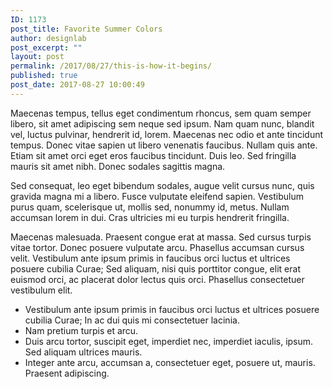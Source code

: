 ```yaml
---
ID: 1173
post_title: Favorite Summer Colors
author: designlab
post_excerpt: ""
layout: post
permalink: /2017/08/27/this-is-how-it-begins/
published: true
post_date: 2017-08-27 10:00:49
---
```

Maecenas tempus, tellus eget condimentum rhoncus, sem quam semper libero, sit amet adipiscing sem neque sed ipsum. Nam quam nunc, blandit vel, luctus pulvinar, hendrerit id, lorem. Maecenas nec odio et ante tincidunt tempus. Donec vitae sapien ut libero venenatis faucibus. Nullam quis ante. Etiam sit amet orci eget eros faucibus tincidunt. Duis leo. Sed fringilla mauris sit amet nibh. Donec sodales sagittis magna.

Sed consequat, leo eget bibendum sodales, augue velit cursus nunc, quis gravida magna mi a libero. Fusce vulputate eleifend sapien. Vestibulum purus quam, scelerisque ut, mollis sed, nonummy id, metus. Nullam accumsan lorem in dui. Cras ultricies mi eu turpis hendrerit fringilla.

Maecenas malesuada. Praesent congue erat at massa. Sed cursus turpis vitae tortor. Donec posuere vulputate arcu. Phasellus accumsan cursus velit. Vestibulum ante ipsum primis in faucibus orci luctus et ultrices posuere cubilia Curae; Sed aliquam, nisi quis porttitor congue, elit erat euismod orci, ac placerat dolor lectus quis orci. Phasellus consectetuer vestibulum elit.
<ul>
 	<li>Vestibulum ante ipsum primis in faucibus orci luctus et ultrices posuere cubilia Curae; In ac dui quis mi consectetuer lacinia.</li>
 	<li>Nam pretium turpis et arcu.</li>
 	<li>Duis arcu tortor, suscipit eget, imperdiet nec, imperdiet iaculis, ipsum. Sed aliquam ultrices mauris.</li>
 	<li>Integer ante arcu, accumsan a, consectetuer eget, posuere ut, mauris. Praesent adipiscing.</li>
</ul>